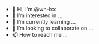 - 👋 Hi, I’m @wh-lxx
- 👀 I’m interested in ...
- 🌱 I’m currently learning ...
- 💞️ I’m looking to collaborate on ...
- 📫 How to reach me ...

<!---
wh-lxx/wh-lxx is a ✨ special ✨ repository because its `README.md` (this file) appears on your GitHub profile.
You can click the Preview link to take a look at your changes.
--->
